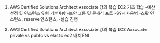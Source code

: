 1. AWS Certified Solutions Architect Associate 강의 복습
    EC2 기초 학습
        -예산 설정 및 인스턴스 유형 기본사항
        -보안 그룹 및 클래식 포트
        -SSH 사용법
        -스팟 인스턴스, reserve 인스턴스, 
        -실습 진행

2. AWS Certified Solutions Architect Associate 강의 복습
    EC2 Associate 
        private vs public vs elastic
        ec2 배치 
        ENI 